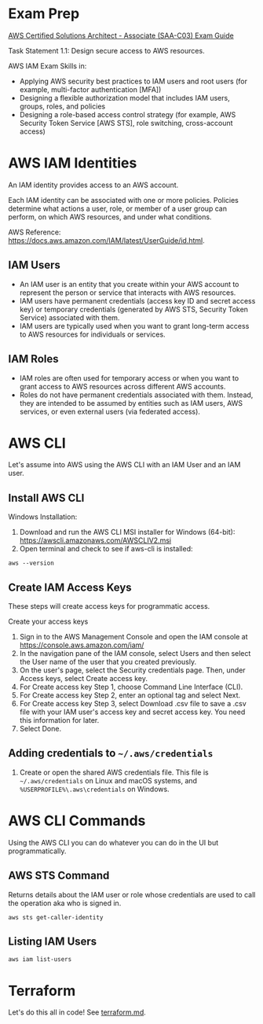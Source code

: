 # Exam Prep

[AWS Certified Solutions Architect - Associate (SAA-C03) Exam Guide](https://d1.awsstatic.com/training-and-certification/docs-sa-assoc/AWS-Certified-Solutions-Architect-Associate_Exam-Guide.pdf)

Task Statement 1.1: Design secure access to AWS resources.

AWS IAM Exam Skills in:

- Applying AWS security best practices to IAM users and root users (for example, multi-factor authentication [MFA])
- Designing a flexible authorization model that includes IAM users, groups, roles, and policies
- Designing a role-based access control strategy (for example, AWS Security Token Service [AWS STS], role switching,
  cross-account access)

# AWS IAM Identities

An IAM identity provides access to an AWS account.

Each IAM identity can be associated with one or more policies. Policies determine what actions a user, role, or member
of a user group can perform, on which AWS resources, and under what conditions.

AWS Reference: https://docs.aws.amazon.com/IAM/latest/UserGuide/id.html.

## IAM Users

- An IAM user is an entity that you create within your AWS account to represent the person or service that interacts
  with AWS resources.
- IAM users have permanent credentials (access key ID and secret access key) or temporary credentials (generated by AWS
  STS, Security Token Service) associated with them.
- IAM users are typically used when you want to grant long-term access to AWS resources for individuals or services.

## IAM Roles

- IAM roles are often used for temporary access or when you want to grant access to AWS resources across different AWS
  accounts.
- Roles do not have permanent credentials associated with them. Instead, they are intended to be assumed by entities
  such as IAM users, AWS services, or even external users (via federated access).

# AWS CLI

Let's assume into AWS using the AWS CLI with an IAM User and an IAM user.

## Install AWS CLI

Windows Installation:

1. Download and run the AWS CLI MSI installer for Windows (64-bit): https://awscli.amazonaws.com/AWSCLIV2.msi
2. Open terminal and check to see if aws-cli is installed:

```commandline
aws --version
```

## Create IAM Access Keys

These steps will create access keys for programmatic access.

Create your access keys

1. Sign in to the AWS Management Console and open the IAM console at https://console.aws.amazon.com/iam/
2. In the navigation pane of the IAM console, select Users and then select the User name of the user that you
   created
   previously.
3. On the user's page, select the Security credentials page. Then, under Access keys, select Create access key.
4. For Create access key Step 1, choose Command Line Interface (CLI).
5. For Create access key Step 2, enter an optional tag and select Next.
6. For Create access key Step 3, select Download .csv file to save a .csv file with your IAM user's access key and
   secret access key. You need this information for later.
7. Select Done.

## Adding credentials to `~/.aws/credentials`

1. Create or open the shared AWS credentials file. This file is `~/.aws/credentials` on Linux and macOS systems, and
   `%USERPROFILE%\.aws\credentials` on Windows.

# AWS CLI Commands

Using the AWS CLI you can do whatever you can do in the UI but programmatically.

## AWS STS Command

Returns details about the IAM user or role whose credentials are used to call the operation aka who is signed in.

```commandline
aws sts get-caller-identity
```

## Listing IAM Users

```commandline
aws iam list-users
```

# Terraform

Let's do this all in code! See [terraform.md](terraform.md).